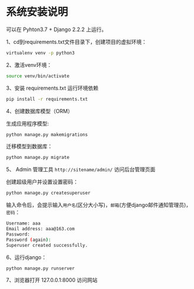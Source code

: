# 系统安装说明

可以在 Pyhton3.7 + Django 2.2.2 上运行。

1、cd到requirements.txt文件目录下，创建项目的虚拟环境：

```bash
virtualenv venv -p python3
```

2、激活venv环境：

```bash
source venv/bin/activate
```

3、安装 requirements.txt 运行环境依赖

```bash
pip install -r requirements.txt
```

4、创建数据库模型（ORM）

生成应用程序模型:
```python
python manage.py makemigrations
```

迁移模型到数据库：
```python
python manage.py migrate
```

5、 Admin 管理工具
 `http://sitename/admin/` 访问后台管理页面

创建超级用户并设置设置密码：
```python
python manage.py createsuperuser
```

输入命令后，会提示输入`用户名`(区分大小写)，`邮箱`(方便django邮件通知管理员)，`密码`：
```bash
Username: aaa
Email address: aaa@163.com
Password:
Password (again):
Superuser created successfully.
```

6、运行django：

```bash
python manage.py runserver
```
7、浏览器打开 127.0.0.1:8000 访问网站

